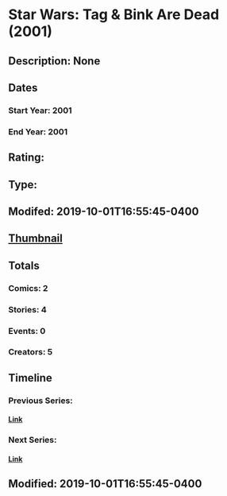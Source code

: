 # Star Wars: Tag & Bink Are Dead (2001)
## Description: None
## Dates
### Start Year: 2001
### End Year: 2001
## Rating: 
## Type: 
## Modifed: 2019-10-01T16:55:45-0400
## [Thumbnail](http://i.annihil.us/u/prod/marvel/i/mg/3/e0/5d938507d145f.jpg)
## Totals
### Comics: 2
### Stories: 4
### Events: 0
### Creators: 5
## Timeline
### Previous Series: 
#### [Link]()
### Next Series: 
#### [Link]()
## Modified: 2019-10-01T16:55:45-0400